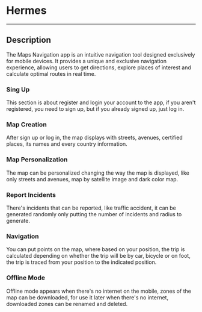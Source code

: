 # Hermes

---
## Description
The Maps Navigation app is an intuitive navigation tool designed exclusively for mobile devices. 
It provides a unique and exclusive navigation experience, allowing users to get directions, 
explore places of interest and calculate optimal routes in real time.

### Sing Up
This section is about register and login your account to the app, if you aren't registered, 
you need to sign up, but if you already signed up, just log in.

### Map Creation
After sign up or log in, the map displays with streets, avenues, 
certified places, its names and every country information.

### Map Personalization
The map can be personalized changing the way the map is displayed, like only streets and avenues,
map by satellite image and dark color map.

### Report Incidents
There's incidents that can be reported, like traffic accident, it can be generated randomly only putting
the number of incidents and radius to generate.

### Navigation 
You can put points on the map, where based on your position, the trip is calculated depending on whether the trip will be by car,
bicycle or on foot, the trip is traced from your position to the indicated position.

### Offline Mode
Offline mode appears when there's no internet on the mobile, zones of the map can be downloaded,
for use it later when there's no internet, downloaded zones can be renamed and deleted.